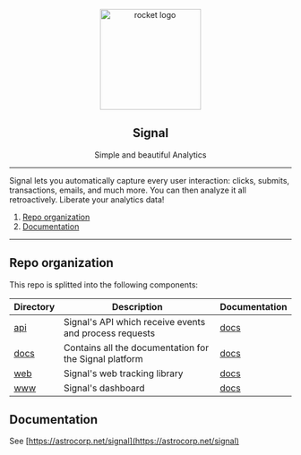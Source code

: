 <p align="center">
  <img alt="rocket logo" src="https://astrocorp.net/imgs/landing/signal_380x380.png" height="180" />
  <h2 align="center">Signal</h2>
  <p align="center">Simple and beautiful Analytics</p>
</p>

---

Signal lets you automatically capture every user interaction: clicks, submits, transactions, emails, and much more. You can then analyze it all retroactively. Liberate your analytics data!

1. [Repo organization](#repo-organization)
2. [Documentation](#documentation)

---


## Repo organization

This repo is splitted into the following components:

| Directory |  Description | Documentation |
| --------- | ------------ | ------------- |
| [api](api) | Signal's API which receive events and process requests | [docs](https://astrocorp.net/signal/api) |
| [docs](docs) | Contains all the documentation for the Signal platform | [docs](https://astrocorp.net/signal) |
| [web](web) | Signal's web tracking library | [docs](https://astrocorp.net/signal/web) |
| [www](www) | Signal's dashboard | [docs](https://astrocorp.net/signal/www) |


## Documentation

See [https://astrocorp.net/signal](https://astrocorp.net/signal)
